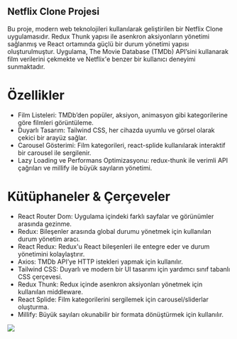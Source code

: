 ## Netflix Clone Projesi

Bu proje, modern web teknolojileri kullanılarak geliştirilen bir Netflix Clone uygulamasıdır. Redux Thunk yapısı ile asenkron aksiyonların yönetimi sağlanmış ve React ortamında güçlü bir durum yönetimi yapısı oluşturulmuştur. Uygulama, The Movie Database (TMDb) API’sini kullanarak film verilerini çekmekte ve Netflix'e benzer bir kullanıcı deneyimi sunmaktadır.

# Özellikler
- Film Listeleri: TMDb’den popüler, aksiyon, animasyon gibi kategorilerine göre filmleri görüntüleme.
- Duyarlı Tasarım: Tailwind CSS, her cihazda uyumlu ve görsel olarak çekici bir arayüz sağlar.
- Carousel Gösterimi: Film kategorileri, react-splide kullanılarak interaktif bir carousel ile sergilenir.
- Lazy Loading ve Performans Optimizasyonu: redux-thunk ile verimli API çağrıları ve millify ile büyük sayıların yönetimi.

# Kütüphaneler & Çerçeveler
- React Router Dom: Uygulama içindeki farklı sayfalar ve görünümler arasında gezinme.
- Redux: Bileşenler arasında global durumu yönetmek için kullanılan durum yönetim aracı.
- React Redux: Redux'u React bileşenleri ile entegre eder ve durum yönetimini kolaylaştırır.
- Axios: TMDb API’ye HTTP istekleri yapmak için kullanılır.
- Tailwind CSS: Duyarlı ve modern bir UI tasarımı için yardımcı sınıf tabanlı CSS çerçevesi.
- Redux Thunk: Redux içinde asenkron aksiyonları yönetmek için kullanılan middleware.
- React Splide: Film kategorilerini sergilemek için  carousel/sliderlar oluşturma.
- Millify: Büyük sayıları okunabilir bir formata dönüştürmek için kullanılır.

![](https://github.com/Rasime-Dumlupunar/netflix_clone/blob/main/netflix_clone%20.gif)
